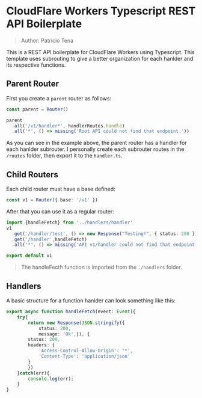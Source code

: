 # CloudFlare Workers Typescript REST API Boilerplate
> Author: Patricio Tena

This is a REST API boilerplate for CloudFlare Workers using Typescript. This template uses subrouting to give a better organization for each hanlder and its respective functions.

## Parent Router
First you create a `parent` router as follows:
```ts
const parent = Router()

parent
  .all('/v1/handler*', handlerRoutes.handle)
  .all('*', () => missing('Root API could not find that endpoint.'))
```

As you can see in the example above, the parent router has a handler for each hanlder subrouter. 
I personally create each subrouter routes in the `/routes` folder, then export it to the `handler.ts`.


## Child Routers

Each child router must have a base defined:

```ts
const v1 = Router({ base: '/v1' }) 
```

After that you can use it as a regular router:
```ts
import {handleFetch} from '../handlers/handler'
v1
  .get('/handler/test', () => new Response("Testing!", { status: 200 }))
  .get('/handler',handleFetch)
  .all('*', () => missing('API v1/handler could not find that endpoint.'))

export default v1
```
> The handleFecth function is imported from the `./handlers` folder. 

## Handlers

A basic structure for a function hanlder can look something like this:

```ts
export async function handleFetch(event: Event){
    try{
        return new Response(JSON.stringify({
            status: 200,
            message: 'Ok',}), {
        status: 200,
        headers: {
            'Access-Control-Allow-Origin': '*',
            'Content-Type': 'application/json'
        }
        })
    }catch(err){
        console.log(err);
    }
}
```